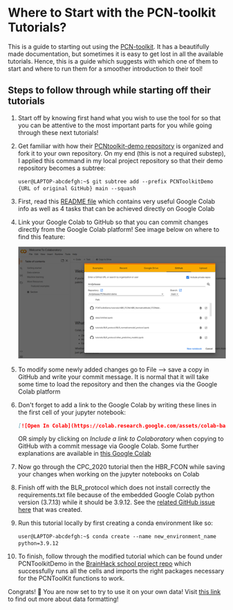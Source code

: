 # Where to Start with the PCN-toolkit Tutorials?

This is a guide to starting out using the [PCN-toolkit](https://github.com/amarquand/PCNtoolkit). It has a beautifully made documentation, but sometimes it is easy to get lost in all the available tutorials. Hence, this is a guide which suggests with which one of them to start and where to run them for a smoother introduction to their tool!

## Steps to follow through while starting off their tutorials
1. Start off by knowing first hand what you wish to use the tool for so that you can be attentive to the most important parts for you while going through these next tutorials!
2. Get familiar with how their [PCNtoolkit-demo repository](https://github.com/predictive-clinical-neuroscience/PCNtoolkit-demo) is organized and fork it to your own repository. On my end (this is not a required substep), I applied this command in my local project repository so that their demo repository becomes a subtree:
    ```console
    user@LAPTOP-abcdefgh:~$ git subtree add --prefix PCNToolkitDemo {URL of original GitHub} main --squash                   
    ```

3. First, read this [README file](https://github.com/saigerutherford/CPC_ML_tutorial/blob/master/README.md) which contains very useful Google Colab info as well as 4 tasks that can be achieved directly on Google Colab
4. Link your Google Colab to GitHub so that you can commit changes directly from the Google Colab platform! See image below on where to find this feature:
    <div>
    <p style="text-align:center;"><img src="https://github.com/Andjelaaaa/dimitrijevic_project/blob/main/PCNTutorial_steps/GoogleColabGit.png?raw=1"  width="1000"  ></p>
    </div>  
5. To modify some newly added changes go to File --> save a copy in GitHub and write your commit message. It is normal that it will take some time to load the repository and then the changes via the Google Colab platform
6. Don't forget to add a link to the Google Colab by writing these lines in the first cell of your jupyter notebook:
    ```markdown
    [![Open In Colab](https://colab.research.google.com/assets/colab-badge.svg)](https://colab.research.google.com/github/googlecolab/colabtools/blob/master/notebooks/colab-github-demo.ipynb)               
    ```
    OR simply by clicking on *Include a link to Colaboratory* when copying to GitHub with a commit message via Google Colab. Some further explanations are available in [this Google Colab](https://colab.research.google.com/github/googlecolab/colabtools/blob/master/notebooks/colab-github-demo.ipynb)
7. Now go through the CPC_2020 tutorial then the HBR_FCON while saving your changes when working on the jupyter notebooks on Colab
8. Finish off with the BLR_protocol which does not install correctly the requirements.txt file because of the embedded Google Colab python version (3.7.13) while it should be 3.9.12. See the [related GitHub issue here](https://github.com/predictive-clinical-neuroscience/PCNtoolkit-demo/issues/6) that was created. 
9. Run this tutorial locally by first creating a conda environment like so:
    ```console
    user@LAPTOP-abcdefgh:~$ conda create --name new_environment_name python=3.9.12               
    ```
10. To finish, follow through the modified tutorial which can be found under PCNToolkitDemo in the [BrainHack school project repo](https://github.com/brainhack-school2022/dimitrijevic_project) which successfully runs all the cells and imports the right packages necessary for the PCNToolKit functions to work.

Congrats! :tada: You are now set to try to use it on your own data! Visit [this link](https://github.com/brainhack-school2022/dimitrijevic_project/blob/main/PCNTutorial_steps/data_formatting.md) to find out more about data formatting!
